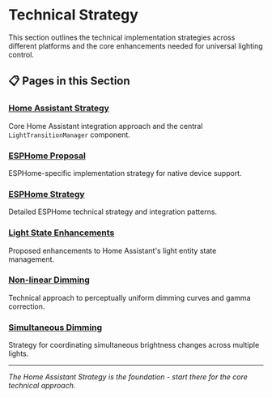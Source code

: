 # Technical Strategy

This section outlines the technical implementation strategies across different platforms and the core enhancements
needed for universal lighting control.

## 📋 Pages in this Section

### [Home Assistant Strategy](ha_strategy.md)

Core Home Assistant integration approach and the central `LightTransitionManager` component.

### [ESPHome Proposal](esphome_proposal.md)

ESPHome-specific implementation strategy for native device support.

### [ESPHome Strategy](esphome_strategy.md)

Detailed ESPHome technical strategy and integration patterns.

### [Light State Enhancements](light_state_enhancements.md)

Proposed enhancements to Home Assistant's light entity state management.

### [Non-linear Dimming](nonlinear_dimming.md)

Technical approach to perceptually uniform dimming curves and gamma correction.

### [Simultaneous Dimming](simultaneous_dimming.md)

Strategy for coordinating simultaneous brightness changes across multiple lights.

______________________________________________________________________

_The Home Assistant Strategy is the foundation - start there for the core technical approach._
